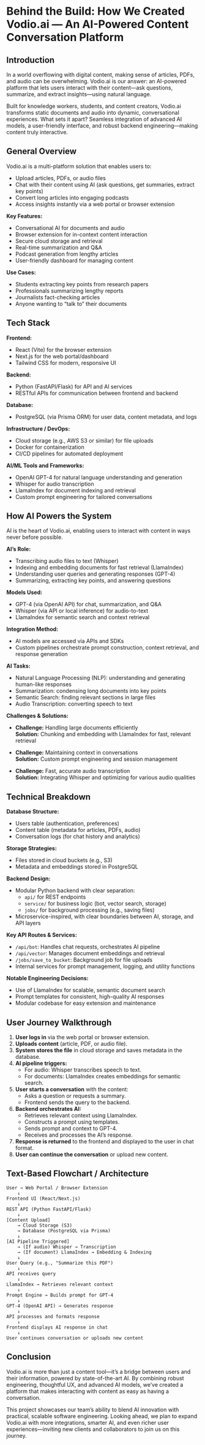 # Behind the Build: How We Created Vodio.ai — An AI-Powered Content Conversation Platform

## Introduction

In a world overflowing with digital content, making sense of articles, PDFs, and audio can be overwhelming. Vodio.ai is our answer: an AI-powered platform that lets users interact with their content—ask questions, summarize, and extract insights—using natural language.

Built for knowledge workers, students, and content creators, Vodio.ai transforms static documents and audio into dynamic, conversational experiences. What sets it apart? Seamless integration of advanced AI models, a user-friendly interface, and robust backend engineering—making content truly interactive.

## General Overview

Vodio.ai is a multi-platform solution that enables users to:

- Upload articles, PDFs, or audio files
- Chat with their content using AI (ask questions, get summaries, extract key points)
- Convert long articles into engaging podcasts
- Access insights instantly via a web portal or browser extension

**Key Features:**

- Conversational AI for documents and audio
- Browser extension for in-context content interaction
- Secure cloud storage and retrieval
- Real-time summarization and Q&A
- Podcast generation from lengthy articles
- User-friendly dashboard for managing content

**Use Cases:**

- Students extracting key points from research papers
- Professionals summarizing lengthy reports
- Journalists fact-checking articles
- Anyone wanting to “talk to” their documents

## Tech Stack

**Frontend:**

- React (Vite) for the browser extension
- Next.js for the web portal/dashboard
- Tailwind CSS for modern, responsive UI

**Backend:**

- Python (FastAPI/Flask) for API and AI services
- RESTful APIs for communication between frontend and backend

**Database:**

- PostgreSQL (via Prisma ORM) for user data, content metadata, and logs

**Infrastructure / DevOps:**

- Cloud storage (e.g., AWS S3 or similar) for file uploads
- Docker for containerization
- CI/CD pipelines for automated deployment

**AI/ML Tools and Frameworks:**

- OpenAI GPT-4 for natural language understanding and generation
- Whisper for audio transcription
- LlamaIndex for document indexing and retrieval
- Custom prompt engineering for tailored conversations

## How AI Powers the System

AI is the heart of Vodio.ai, enabling users to interact with content in ways never before possible.

**AI’s Role:**

- Transcribing audio files to text (Whisper)
- Indexing and embedding documents for fast retrieval (LlamaIndex)
- Understanding user queries and generating responses (GPT-4)
- Summarizing, extracting key points, and answering questions

**Models Used:**

- GPT-4 (via OpenAI API) for chat, summarization, and Q&A
- Whisper (via API or local inference) for audio-to-text
- LlamaIndex for semantic search and context retrieval

**Integration Method:**

- AI models are accessed via APIs and SDKs
- Custom pipelines orchestrate prompt construction, context retrieval, and response generation

**AI Tasks:**

- Natural Language Processing (NLP): understanding and generating human-like responses
- Summarization: condensing long documents into key points
- Semantic Search: finding relevant sections in large files
- Audio Transcription: converting speech to text

**Challenges & Solutions:**

- **Challenge:** Handling large documents efficiently  
  **Solution:** Chunking and embedding with LlamaIndex for fast, relevant retrieval

- **Challenge:** Maintaining context in conversations  
  **Solution:** Custom prompt engineering and session management

- **Challenge:** Fast, accurate audio transcription  
  **Solution:** Integrating Whisper and optimizing for various audio qualities

## Technical Breakdown

**Database Structure:**

- Users table (authentication, preferences)
- Content table (metadata for articles, PDFs, audio)
- Conversation logs (for chat history and analytics)

**Storage Strategies:**

- Files stored in cloud buckets (e.g., S3)
- Metadata and embeddings stored in PostgreSQL

**Backend Design:**

- Modular Python backend with clear separation:
  - `api/` for REST endpoints
  - `service/` for business logic (bot, vector search, storage)
  - `jobs/` for background processing (e.g., saving files)
- Microservice-inspired, with clear boundaries between AI, storage, and API layers

**Key API Routes & Services:**

- `/api/bot`: Handles chat requests, orchestrates AI pipeline
- `/api/vector`: Manages document embeddings and retrieval
- `/jobs/save_to_bucket`: Background job for file uploads
- Internal services for prompt management, logging, and utility functions

**Notable Engineering Decisions:**

- Use of LlamaIndex for scalable, semantic document search
- Prompt templates for consistent, high-quality AI responses
- Modular codebase for easy extension and maintenance

## User Journey Walkthrough

1. **User logs in** via the web portal or browser extension.
2. **Uploads content** (article, PDF, or audio file).
3. **System stores the file** in cloud storage and saves metadata in the database.
4. **AI pipeline triggers:**
   - For audio: Whisper transcribes speech to text.
   - For documents: LlamaIndex creates embeddings for semantic search.
5. **User starts a conversation** with the content:
   - Asks a question or requests a summary.
   - Frontend sends the query to the backend.
6. **Backend orchestrates AI:**
   - Retrieves relevant context using LlamaIndex.
   - Constructs a prompt using templates.
   - Sends prompt and context to GPT-4.
   - Receives and processes the AI’s response.
7. **Response is returned** to the frontend and displayed to the user in chat format.
8. **User can continue the conversation** or upload new content.

## Text-Based Flowchart / Architecture

```
User → Web Portal / Browser Extension
    ↓
Frontend UI (React/Next.js)
    ↓
REST API (Python FastAPI/Flask)
    ↓
[Content Upload]
    → Cloud Storage (S3)
    → Database (PostgreSQL via Prisma)
    ↓
[AI Pipeline Triggered]
    → (If audio) Whisper → Transcription
    → (If document) LlamaIndex → Embedding & Indexing
    ↓
User Query (e.g., "Summarize this PDF")
    ↓
API receives query
    ↓
LlamaIndex → Retrieves relevant context
    ↓
Prompt Engine → Builds prompt for GPT-4
    ↓
GPT-4 (OpenAI API) → Generates response
    ↓
API processes and formats response
    ↓
Frontend displays AI response in chat
    ↓
User continues conversation or uploads new content
```

## Conclusion

Vodio.ai is more than just a content tool—it’s a bridge between users and their information, powered by state-of-the-art AI. By combining robust engineering, thoughtful UX, and advanced AI models, we’ve created a platform that makes interacting with content as easy as having a conversation.

This project showcases our team’s ability to blend AI innovation with practical, scalable software engineering. Looking ahead, we plan to expand Vodio.ai with more integrations, smarter AI, and even richer user experiences—inviting new clients and collaborators to join us on this journey.
